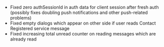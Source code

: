 * Fixed zero authSessionId in auth data for client session after fresh auth (possibly fixes doubling push notifications and other push-related problems)
* Fixed empty dialogs which appear on other side if user reads Contact Registered service message
* Fixed increasing total unread counter on reading messages which are already read